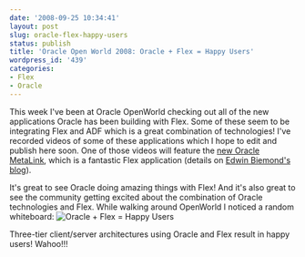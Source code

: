 ```yaml
---
date: '2008-09-25 10:34:41'
layout: post
slug: oracle-flex-happy-users
status: publish
title: 'Oracle Open World 2008: Oracle + Flex = Happy Users'
wordpress_id: '439'
categories:
- Flex
- Oracle
---
```


This week I've been at Oracle OpenWorld checking out all of the new applications Oracle has been building with Flex.  Some of these seem to be integrating Flex and ADF which is a great combination of technologies!  I've recorded videos of some of these applications which I hope to edit and publish here soon.  One of those videos will feature the [new Oracle MetaLink](https://metalink.oracle.com), which is a fantastic Flex application (details on [Edwin Biemond's blog](http://biemond.blogspot.com/2008/07/try-new-oracle-metalink-site-build-in.html)).

It's great to see Oracle doing amazing things with Flex!  And it's also great to see the community getting excited about the combination of Oracle technologies and Flex.  While walking around OpenWorld I noticed a random whiteboard:
![Oracle + Flex = Happy Users](http://www.jamesward.com/wordpress/wp-content/uploads/2008/09/oracle_flex_happy_users.jpg)

Three-tier client/server architectures using Oracle and Flex result in happy users! Wahoo!!!
